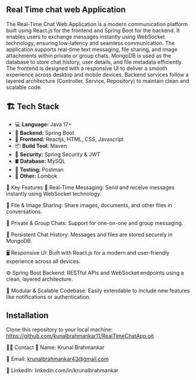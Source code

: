 ## Real Time chat web Application 
The Real-Time Chat Web Application is a modern communication platform built using React.js for the frontend and Spring Boot for the backend. It enables users to exchange messages instantly using WebSocket technology, ensuring low-latency and seamless communication. The application supports real-time text messaging, file sharing, and image attachments within private or group chats. MongoDB is used as the database to store chat history, user details, and file metadata efficiently.
The frontend is designed with a responsive UI to deliver a smooth experience across desktop and mobile devices. Backend services follow a layered architecture (Controller, Service, Repository) to maintain clean and scalable code.

## 🏗️ Tech Stack
- 💻 **Language:** Java 17+
- 🌱 **Backend:** Spring Boot
- 🌱 **Frontend:** Reactjs, HTML, CSS, Javascript
- 📦 **Build Tool:** Maven
- 🔐 **Security:** Spring Security & JWT
- 🛢 **Database:** MySQL
- 🧪 **Testing:** Postman
- 🧩 **Other:** Lombok

🔑 Key Features
🔄 Real-Time Messaging: Send and receive messages instantly using WebSocket technology.

📎 File & Image Sharing: Share images, documents, and other files in conversations.

💬 Private & Group Chats: Support for one-on-one and group messaging.

💾 Persistent Chat History: Messages and files are stored securely in MongoDB.

🖥️ Responsive UI: Built with React.js for a modern and user-friendly experience across all devices.

⚙️ Spring Boot Backend: RESTful APIs and WebSocket endpoints using a clean, layered architecture.

🧩 Modular & Scalable Codebase: Easily extendable to include new features like notifications or authentication.

## Installation 
Clone this repository to your local machine:
https://github.com/kunalbrahmankar11/RealTimeChatApp.git

🙋‍♂️ Contact
📂 Name: Krunal Brahmankar

📂 Email: krunalbrahmankar43@gmail.com

📂 LinkedIn: linkedin.com/in/krunalbrahmankar

